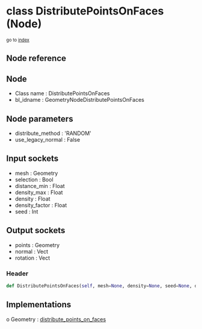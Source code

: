 # class DistributePointsOnFaces (Node)

<sub>go to [index](/docs/index.md)</sub>

## Node reference

Node
----
 - Class name : DistributePointsOnFaces
 - bl_idname : GeometryNodeDistributePointsOnFaces

Node parameters
---------------
 - distribute_method : 'RANDOM'
 - use_legacy_normal : False

Input sockets
-------------
 - mesh : Geometry
 - selection : Bool
 - distance_min : Float
 - density_max : Float
 - density : Float
 - density_factor : Float
 - seed : Int

Output sockets
--------------
 - points : Geometry
 - normal : Vect
 - rotation : Vect

### Header

``` python
def DistributePointsOnFaces(self, mesh=None, density=None, seed=None, distance_min=None, density_max=None, density_factor=None, selection=None, distribute_method='RANDOM', use_legacy_normal=False, node_label=None, node_color=None):
```

## Implementations

o Geometry : [distribute_points_on_faces](#distribute_points_on_faces) 

